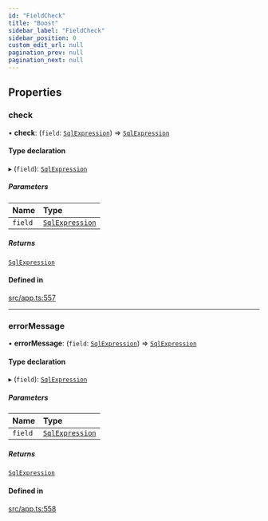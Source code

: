 ```yaml
---
id: "FieldCheck"
title: "Boost"
sidebar_label: "FieldCheck"
sidebar_position: 0
custom_edit_url: null
pagination_prev: null
pagination_next: null
---
```


## Properties

### check

• **check**: (`field`: [`SqlExpression`](../namespaces/yom.md#sqlexpression)) => [`SqlExpression`](../namespaces/yom.md#sqlexpression)

#### Type declaration

▸ (`field`): [`SqlExpression`](../namespaces/yom.md#sqlexpression)

##### Parameters

| Name | Type |
| :------ | :------ |
| `field` | [`SqlExpression`](../namespaces/yom.md#sqlexpression) |

##### Returns

[`SqlExpression`](../namespaces/yom.md#sqlexpression)

#### Defined in

[src/app.ts:557](https://github.com/yolmio/boost/blob/5cada48/src/app.ts#L557)

___

### errorMessage

• **errorMessage**: (`field`: [`SqlExpression`](../namespaces/yom.md#sqlexpression)) => [`SqlExpression`](../namespaces/yom.md#sqlexpression)

#### Type declaration

▸ (`field`): [`SqlExpression`](../namespaces/yom.md#sqlexpression)

##### Parameters

| Name | Type |
| :------ | :------ |
| `field` | [`SqlExpression`](../namespaces/yom.md#sqlexpression) |

##### Returns

[`SqlExpression`](../namespaces/yom.md#sqlexpression)

#### Defined in

[src/app.ts:558](https://github.com/yolmio/boost/blob/5cada48/src/app.ts#L558)
